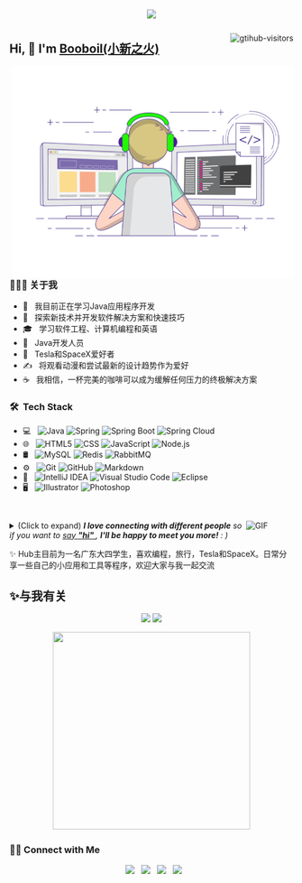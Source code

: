 <h1 align="center"> <a href="https://sunguoqi.com/"> <img src="https://readme-typing-svg.herokuapp.com/?lines=log.info(%22Hello%2C%20World!%22);booboil同学祝您今天愉快呀!&center=true&size=27"> </a> </h1>
<a href="https://github.com/booboil/computer-vision-in-action">
    <img align="right" src="https://komarev.com/ghpvc/?username=booboil&label=Visitors&color=red&style=flat&logo=github" alt="gtihub-visitors" />
</a>
 
## Hi, 👋  I'm <a href="http://welcome.voup.cn">Booboil(小新之火)</a>
<img align="right" alt="GIF" src="https://raw.githubusercontent.com/devSouvik/devSouvik/master/gif3.gif" width="500"/>

<h3> 👨🏻‍💻 关于我 </h3>

- 🔭 &nbsp; 我目前正在学习Java应用程序开发
- 🤔 &nbsp; 探索新技术并开发软件解决方案和快速技巧
- 🎓 &nbsp; 学习软件工程、计算机编程和英语
- 💼 &nbsp; Java开发人员
- 🌱 &nbsp; Tesla和SpaceX爱好者
- ✍️ &nbsp; 将观看动漫和尝试最新的设计趋势作为爱好
- ☕ &nbsp; 我相信，一杯完美的咖啡可以成为缓解任何压力的终极解决方案

<h3> 🛠 &nbsp;Tech Stack</h3>

- 💻 &nbsp;
  ![Java](https://img.shields.io/badge/-Java-333333?style=flat&logo=Java&logoColor=007396)
  ![Spring](https://img.shields.io/badge/-Spring-333333?style=flat&logo=spring)
  ![Spring Boot](https://img.shields.io/badge/-Spring%20Boot-333333?style=flat&logo=spring-boot)
  ![Spring Cloud](https://img.shields.io/badge/-Spring%20Cloud-333333?style=flat&logo=spring-cloud)
- 🌐 &nbsp;
  ![HTML5](https://img.shields.io/badge/-HTML5-333333?style=flat&logo=HTML5)
  ![CSS](https://img.shields.io/badge/-CSS-333333?style=flat&logo=CSS3&logoColor=1572B6)
  ![JavaScript](https://img.shields.io/badge/-JavaScript-333333?style=flat&logo=javascript)
  ![Node.js](https://img.shields.io/badge/-Node.js-333333?style=flat&logo=node.js)
- 🛢 &nbsp;
  ![MySQL](https://img.shields.io/badge/-MySQL-333333?style=flat&logo=mysql)
  ![Redis](https://img.shields.io/badge/-Redis-333333?style=flat&logo=redis)
  ![RabbitMQ](https://img.shields.io/badge/-RabbitMQ-333333?style=flat&logo=rabbitmq)
- ⚙️ &nbsp;
  ![Git](https://img.shields.io/badge/-Git-333333?style=flat&logo=git)
  ![GitHub](https://img.shields.io/badge/-GitHub-333333?style=flat&logo=github)
  ![Markdown](https://img.shields.io/badge/-Markdown-333333?style=flat&logo=markdown)
- 🔧 &nbsp;
  ![IntelliJ IDEA](https://img.shields.io/badge/-IntelliJ%20IDEA-333333?style=flat&logo=intellij-idea-ide)
  ![Visual Studio Code](https://img.shields.io/badge/-Visual%20Studio%20Code-333333?style=flat&logo=visual-studio-code&logoColor=007ACC)
  ![Eclipse](https://img.shields.io/badge/-Eclipse-333333?style=flat&logo=eclipse-ide&logoColor=2C2255)
- 🖥 &nbsp;
  ![Illustrator](https://img.shields.io/badge/-Illustrator-333333?style=flat&logo=adobe-illustrator)
  ![Photoshop](https://img.shields.io/badge/-Photoshop-333333?style=flat&logo=adobe-photoshop)

<br>

<img align="right" alt="GIF" src="https://media.giphy.com/media/LnQjpWaON8nhr21vNW/giphy.gif" width="84" title="Say HI"> <details><summary>(Click to expand) <em><b>I love connecting with different people</b> so if you want to <a href="http://175.178.172.77" >say <b>"hi" </b></a>, <b>I'll be happy to meet you more!</b> : )</em></summary>
 
<!--my introduction start-->

- 🔭 empty
- 🌱 empty
- 🤔 Only two things make me moved. 
  1. empty
  2. empty
- ❤️ I like eating 🍉, raising 🐓, playing 🏓, sleeping in 🛌 and 📺 [ACGN]
- 💬 Be free to ask me about anything [here](https://github.com/booboil/booboil/issues).
 
---
</details>

  ✨ Hub主目前为一名广东大四学生，喜欢编程，旅行，Tesla和SpaceX。日常分享一些自己的小应用和工具等程序，欢迎大家与我一起交流
  
<!--my introduction end -->

## ✨与我有关

<div align="center"> 
    <img height="137px" src="https://github-readme-stats.vercel.app/api?username=booboil&hide_title=true&hide_border=true&show_icons=trueline_height=21&text_color=000&icon_color=000&bg_color=0,ea6161,ffc64d,fffc4d,52fa5a&theme=graywhite" /> 
     <img src="https://github-readme-stats.vercel.app/api/top-langs/?username=booboil&hide_title=true&hide_border=true&layout=compact&langs_count=6&text_color=000&icon_color=fff&bg_color=0,52fa5a,4dfcff,c64dff&theme=graywhite" />

</div>

<p align="Center" ><img src="https://camo.githubusercontent.com/3b7c592ede97b6138ffd4b1cc1541c2f3b11fd39/687474703a2f2f33312e6d656469612e74756d626c722e636f6d2f31376665613932306666333665663466356238373764353231366137616164392f74756d626c725f6d6f39786a65387a5a34317163626975666f315f313238302e676966" height="350px" width ="350px">
</p>

<h3> 🤝🏻 Connect with Me </h3>

<p align="center">
&nbsp; <a href="https://twitter.com/booboil2" target="_blank" rel="noopener noreferrer"><img src="https://img.icons8.com/plasticine/100/000000/twitter.png" width="50" /></a>  
&nbsp; <a href="https://www.instagram.com/the_caffeine__addict/" target="_blank" rel="noopener noreferrer"><img src="https://img.icons8.com/plasticine/100/000000/instagram-new.png" width="50" /></a>  
&nbsp; <a href="https://www.linkedin.com/in/souvik-guria-/" target="_blank" rel="noopener noreferrer"><img src="https://img.icons8.com/plasticine/100/000000/linkedin.png" width="50" /></a>
&nbsp; <a href="mailto:souvikguria98@gmail.com" target="_blank" rel="noopener noreferrer"><img src="https://img.icons8.com/plasticine/100/000000/gmail.png"  width="50" /></a>
</p>
